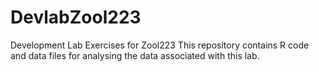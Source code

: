 # DevlabZool223
Development Lab Exercises for Zool223
This repository contains R code and data files for analysing the 
data associated with this lab.
